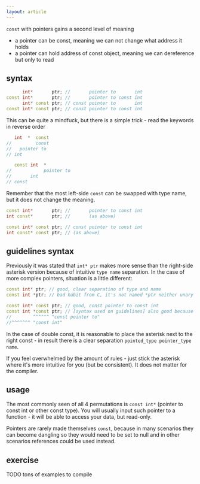```yaml
---
layout: article
---
```


`const` with pointers gains a second level of meaning

- a pointer can be const, meaning we can not change what address it holds
- a pointer can hold address of const object, meaning we can dereference but only to read

## syntax

```c++
      int*       ptr; //       pointer to       int
const int*       ptr; //       pointer to const int
      int* const ptr; // const pointer to       int
const int* const ptr; // const pointer to const int
```

This can be quite a mindfuck, but there is a simple trick - read the keywords in reverse order

```c++
   int  *  const
//         const
//   pointer to
// int

   const int  *
//            pointer to
//       int
// const
```

Remember that the most left-side `const` can be swapped with type name, but it does not change the meaning.

```c++
const int*       ptr; //       pointer to const int
int const*       ptr; //       (as above)

const int* const ptr; // const pointer to const int
int const* const ptr; // (as above)
```

## guidelines syntax

Previously it was stated that `int* ptr` makes more sense than the right-side asterisk version because of intuitive `type name` separation. In the case of more complex pointers, situation is a little different:

```c++
const int* ptr; // good, clear separatino of type and name
const int *ptr; // bad habit from C, it's not named *ptr neither unary operator

const int* const ptr; // good, const pointer to const int
const int *const ptr; // [syntax used on guidelines] also good because stuff is grouped
//        ^^^^^^ "const pointer to"
//^^^^^^^ "const int"
```

In the case of double const, it is reasonable to place the asterisk next to the right const - in result there is a clear separation `pointed_type pointer_type name`.

If you feel overwhelmed by the amount of rules - just stick the asterisk where it's more intuitive for you (but be consistent). It does not matter for the compiler.

## usage

The most commonly seen of all 4 permutations is `const int*` (pointer to const int or other const type). You will usually input such pointer to a function - it will be able to access your data, but read-only.

Pointers are rarely made themselves `const`, because in many scenarios they can become dangling so they would need to be set to null and in other scenarios references could be used instead.

## exercise

TODO tons of examples to compile
